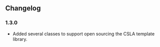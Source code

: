 ﻿## Changelog

### 1.3.0
* Added several classes to support open sourcing the CSLA template library.
